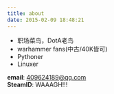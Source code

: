```yaml
---
title: about
date: 2015-02-09 18:48:21
---
```


- 职场菜鸟，DotA老鸟
- warhammer fans(中古/40K皆可)
- Pythoner
- Linuxer

**email**: 409624189@qq.com 
<br>
**SteamID**: WAAAGH!!!
